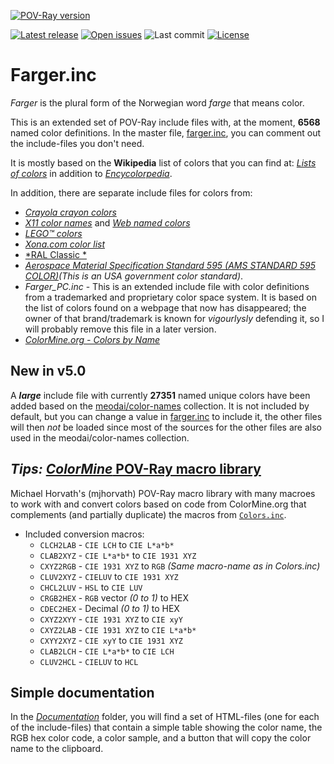 [![POV-Ray version](https://img.shields.io/badge/POV--Ray-3.8-blue?style=plastic)](https://www.povray.org/)

[![Latest release](https://badgen.net/github/release/SvenErik1968/Farger.inc)](https://github.com/SvenErik1968/Farger.inc/releases)
[![Open issues](https://badgen.net/github/open-issues//SvenErik1968/Farger.inc)](https://github.com/SvenErik1968/Farger.inc/issues)
![Last commit](https://badgen.net/github/last-commit/SvenErik1968/Farger.inc)
[![License](https://badgen.net/github/license/SvenErik1968/Farger.inc)](https://github.com/SvenErik1968/Farger.inc/blob/master/LICENSE)

# Farger.inc
*Farger* is the plural form of the Norwegian word *farge* that means color.

This is an extended set of POV-Ray include files with, at the moment, **6568** named color definitions. In the master file, [farger.inc](./farger.inc), you can comment out the include-files you don't need.

It is mostly based on the **Wikipedia** list of colors that you can find at: [*Lists of colors*](http://en.wikipedia.org/wiki/List_of_colors) in addition to [*Encycolorpedia*](https://encycolorpedia.com/named).

In addition, there are separate include files for colors from:

- [*Crayola crayon colors*](https://en.wikipedia.org/wiki/List_of_Crayola_crayon_colors)
- [*X11 color names*](https://en.wikipedia.org/wiki/X11_color_names) and [*Web named colors*](https://en.wikipedia.org/wiki/Web_colors)
- [*LEGO™ colors*](http://www.peeron.com/cgi-bin/invcgis/colorguide.cgi)
- [*Xona.com color list*](http://xona.com/misc/colorlist/)
- [*RAL Classic *](https://en.wikipedia.org/wiki/List_of_RAL_colors#Overview)
- [*Aerospace Material Specification Standard 595 (AMS STANDARD 595 COLOR)*](http://www.federalstandardcolor.com/)_(This is an USA government color standard)_.
- *Farger_PC.inc* - This is an extended include file with color definitions from a trademarked and proprietary color space system. It is based on the list of colors found on a webpage that now has disappeared; the owner of that brand/trademark is known for _vigourlysly_ defending it, so I will probably remove this file in a later version.
- [*ColorMine.org - Colors by Name*](http://colormine.org/colors-by-name)

## New in v5.0
A **_large_** include file with currently **27351** named unique colors have been added based on the [meodai/color-names](https://github.com/meodai/color-names) collection. It is not included by default, but you can change a value in [farger.inc](./farger.inc) to include it, the other files will then _not_ be loaded since most of the sources for the other files are also used in the meodai/color-names collection.

## _Tips:_ [*ColorMine* POV-Ray macro library](https://github.com/mjhorvath/ColorMine) ##
Michael Horvath's (mjhorvath) POV-Ray macro library with many macroes to work with and convert colors based on code from ColorMine.org that complements (and partially duplicate) the macros from [`Colors.inc`](https://github.com/POV-Ray/povray/blob/master/distribution/include/colors.inc).
- Included conversion macros:
    - `CLCH2LAB` - `CIE LCH` to `CIE L*a*b*`
    - `CLAB2XYZ` - `CIE L*a*b*` to `CIE 1931 XYZ`
    - `CXYZ2RGB` - `CIE 1931 XYZ` to `RGB` _(Same macro-name as in Colors.inc)_
    - `CLUV2XYZ` - `CIELUV` to `CIE 1931 XYZ`
    - `CHCL2LUV` - `HSL` to `CIE LUV`
    - `CRGB2HEX` - `RGB` vector _(0 to 1)_ to HEX
    - `CDEC2HEX` - Decimal _(0 to 1)_ to HEX
    - `CXYZ2XYY` - `CIE 1931 XYZ` to `CIE xyY`
    - `CXYZ2LAB` - `CIE 1931 XYZ` to `CIE L*a*b*`
    - `CXYY2XYZ` - `CIE xyY` to `CIE 1931 XYZ`
    - `CLAB2LCH` - `CIE L*a*b*` to `CIE LCH`
    - `CLUV2HCL` - `CIELUV` to `HCL`


## Simple documentation
In the [_Documentation_](./Documentation/) folder, you will find a set of HTML-files (one for each of the include-files) that contain a simple table showing the color name, the RGB hex color code, a color sample, and a button that will copy the color name to the clipboard.
